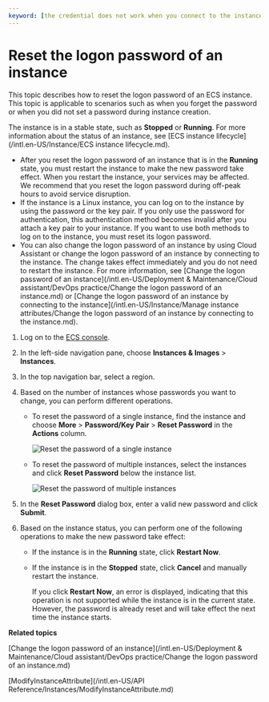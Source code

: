 ```yaml
---
keyword: [the credential does not work when you connect to the instance, forget the password, change the password, retrieve the password, the username and password of the remote desktop]
---
```


# Reset the logon password of an instance

This topic describes how to reset the logon password of an ECS instance. This topic is applicable to scenarios such as when you forget the password or when you did not set a password during instance creation.

The instance is in a stable state, such as **Stopped** or **Running**. For more information about the status of an instance, see [ECS instance lifecycle](/intl.en-US/Instance/ECS instance lifecycle.md).

-   After you reset the logon password of an instance that is in the **Running** state, you must restart the instance to make the new password take effect. When you restart the instance, your services may be affected. We recommend that you reset the logon password during off-peak hours to avoid service disruption.
-   If the instance is a Linux instance, you can log on to the instance by using the password or the key pair. If you only use the password for authentication, this authentication method becomes invalid after you attach a key pair to your instance. If you want to use both methods to log on to the instance, you must reset its logon password.
-   You can also change the logon password of an instance by using Cloud Assistant or change the logon password of an instance by connecting to the instance. The change takes effect immediately and you do not need to restart the instance. For more information, see [Change the logon password of an instance](/intl.en-US/Deployment & Maintenance/Cloud assistant/DevOps practice/Change the logon password of an instance.md) or [Change the logon password of an instance by connecting to the instance](/intl.en-US/Instance/Manage instance attributes/Change the logon password of an instance by connecting to the instance.md).

1.  Log on to the [ECS console](https://ecs.console.aliyun.com).

2.  In the left-side navigation pane, choose **Instances & Images** \> **Instances**.

3.  In the top navigation bar, select a region.

4.  Based on the number of instances whose passwords you want to change, you can perform different operations.

    -   To reset the password of a single instance, find the instance and choose **More** \> **Password/Key Pair** \> **Reset Password** in the **Actions** column.

        ![Reset the password of a single instance](https://static-aliyun-doc.oss-accelerate.aliyuncs.com/assets/img/en-US/3101359951/p32543.png)

    -   To reset the password of multiple instances, select the instances and click **Reset Password** below the instance list.

        ![Reset the password of multiple instances](https://static-aliyun-doc.oss-accelerate.aliyuncs.com/assets/img/en-US/3101359951/p5442.png)

5.  In the **Reset Password** dialog box, enter a valid new password and click **Submit**.

6.  Based on the instance status, you can perform one of the following operations to make the new password take effect:

    -   If the instance is in the **Running** state, click **Restart Now**.
    -   If the instance is in the **Stopped** state, click **Cancel** and manually restart the instance.

        If you click **Restart Now**, an error is displayed, indicating that this operation is not supported while the instance is in the current state. However, the password is already reset and will take effect the next time the instance starts.


**Related topics**  


[Change the logon password of an instance](/intl.en-US/Deployment & Maintenance/Cloud assistant/DevOps practice/Change the logon password of an instance.md)

[ModifyInstanceAttribute](/intl.en-US/API Reference/Instances/ModifyInstanceAttribute.md)

